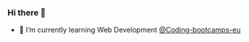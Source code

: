 ### Hi there 👋

- 🌱 I’m currently learning Web Development [@Coding-bootcamps-eu](https://github.com/coding-bootcamps-eu)

<!--
**Matthias-Mosthof/Matthias-Mosthof** is a ✨ _special_ ✨ repository because its `README.md` (this file) appears on your GitHub profile.

Here are some ideas to get you started:

- 🔭 I’m currently working on ...
- 🌱 I’m currently learning ...
- 👯 I’m looking to collaborate on ...
- 🤔 I’m looking for help with ...
- 💬 Ask me about ...
- 📫 How to reach me: ...
- 😄 Pronouns: ...
- ⚡ Fun fact: ...
-->
